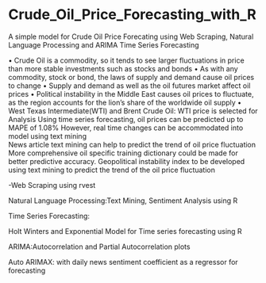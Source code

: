 # Crude_Oil_Price_Forecasting_with_R
A simple model for Crude Oil Price Forecating using Web Scraping, Natural Language Processing and ARIMA Time Series Forecasting


• Crude Oil is a commodity, so it tends to see larger fluctuations in price than more stable investments such as stocks and bonds
• As with any commodity, stock or bond, the laws of supply and demand cause oil prices to change
• Supply and demand as well as the oil futures market affect oil prices
• Political instability in the Middle East causes oil prices to fluctuate, as the region accounts for the lion’s share of the worldwide oil supply
• West Texas Intermediate(WTI) and Brent Crude Oil: WTI price is selected for Analysis
Using time series forecasting, oil prices can be predicted up to MAPE of 1.08%
However, real time changes can be accommodated into model using text mining  
News article text mining can help to predict the trend of oil price fluctuation
More comprehensive oil specific training dictionary could be made for better predictive accuracy.
Geopolitical instability index to be developed using text mining to predict the trend of the oil price fluctuation


-Web Scraping using rvest

Natural Language Processing:Text Mining, Sentiment Analysis using R

Time Series Forecasting:

Holt Winters and Exponential Model for Time series forecasting using R

ARIMA:Autocorrelation and Partial Autocorrelation plots

Auto ARIMAX: with daily news sentiment coefficient as a regressor for forecasting



